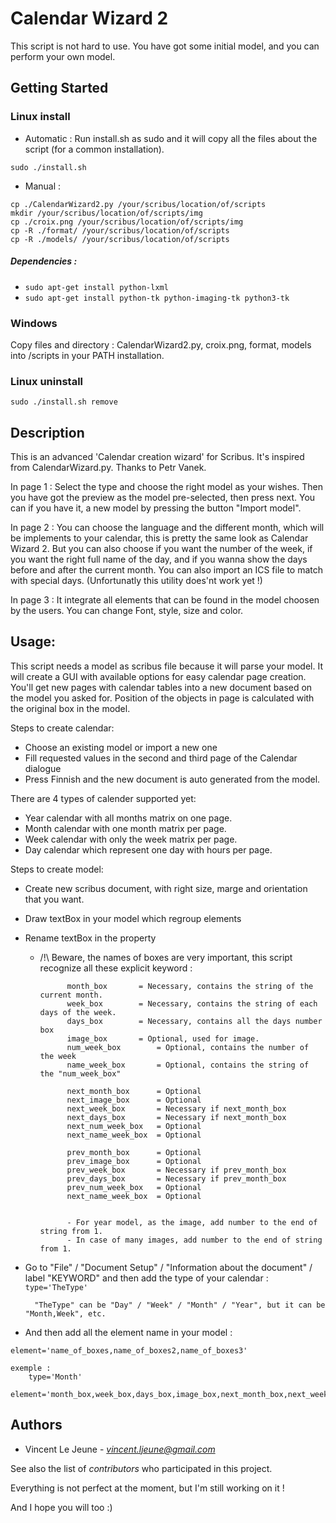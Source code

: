 # Calendar Wizard 2

This script is not hard to use. You have got some initial model, and you can perform your own model.

## Getting Started

### Linux install

* Automatic : Run install.sh as sudo and it will copy all the files about the script (for a common installation).
```
sudo ./install.sh
```

* Manual :
```
cp ./CalendarWizard2.py /your/scribus/location/of/scripts
mkdir /your/scribus/location/of/scripts/img
cp ./croix.png /your/scribus/location/of/scripts/img
cp -R ./format/ /your/scribus/location/of/scripts
cp -R ./models/ /your/scribus/location/of/scripts
```
##### Dependencies : 
* ```sudo apt-get install python-lxml```
* ```sudo apt-get install python-tk python-imaging-tk python3-tk```

### Windows

Copy files and directory : CalendarWizard2.py, croix.png, format, models into /scripts in your PATH installation.

### Linux uninstall
```
sudo ./install.sh remove
```

## Description

This is an advanced 'Calendar creation wizard' for Scribus. It's inspired from CalendarWizard.py. Thanks to Petr Vanek.

In page 1 : Select the type and choose the right model as your wishes. Then you have got the preview as the model pre-selected, then press next.
You can if you have it, a new model by pressing the button "Import model".

In page 2 : You can choose the language and the different month, which will be implements to your calendar, this is pretty the same look as Calendar Wizard 2.
But you can also choose if you want the number of the week, if you want the right full name of the day, and if you wanna show the days before and after the current month.
You can also import an ICS file to match with special days. (Unfortunatly this utility does'nt work yet !)

In page 3 : It integrate all elements that can be found in the model choosen by the users.
You can change Font, style, size and color.

## Usage:
This script needs a model as scribus file because it will parse your model.
It will create a GUI with available options
for easy calendar page creation. You'll get new pages with calendar
tables into a new document based on the model you asked for. Position of the
objects in page is calculated with the original box in the model.

Steps to create calendar:
* Choose an existing model or import a new one
* Fill requested values in the second and third page of the Calendar dialogue
* Press Finnish and the new document is auto generated from the model.

There are 4 types of calender supported yet:
* Year calendar with all months matrix on one page.
* Month calendar with one month matrix per page.
* Week calendar with only the week matrix per page.
* Day calendar which represent one day with hours per page.

Steps to create model:
* Create new scribus document, with right size, marge and orientation that you want.
* Draw textBox in your model which regroup elements
* Rename textBox in the property
    * /!\ Beware, the names of boxes are very important, this script recognize all these explicit keyword :

				month_box 		= Necessary, contains the string of the current month.
				week_box 		= Necessary, contains the string of each days of the week.
				days_box 		= Necessary, contains all the days number box
				image_box 		= Optional, used for image.
				num_week_box 		= Optional, contains the number of the week
				name_week_box 		= Optional, contains the string of the "num_week_box"

				next_month_box		= Optional
				next_image_box		= Optional
				next_week_box		= Necessary if next_month_box
				next_days_box		= Necessary if next_month_box
				next_num_week_box	= Optional
				next_name_week_box	= Optional

				prev_month_box		= Optional
				prev_image_box		= Optional
				prev_week_box		= Necessary if prev_month_box
				prev_days_box		= Necessary if prev_month_box
				prev_num_week_box	= Optional
				next_name_week_box	= Optional


				- For year model, as the image, add number to the end of string from 1.
				- In case of many images, add number to the end of string from 1.
				
* Go to "File" / "Document Setup" / "Information about the document" / label "KEYWORD" and then add the type of your calendar :
```type='TheType'```

		"TheType" can be "Day" / "Week" / "Month" / "Year", but it can be "Month,Week", etc.

* And then add all the element name in your model :

```element='name_of_boxes,name_of_boxes2,name_of_boxes3'```

    exemple :
		type='Month'
		element='month_box,week_box,days_box,image_box,next_month_box,next_week_box,next_days_box'

## Authors

* Vincent Le Jeune - *vincent.ljeune@gmail.com*

See also the list of *contributors* who participated in this project.


Everything is not perfect at the moment, but I'm still working on it ! 

And I hope you will too :)

